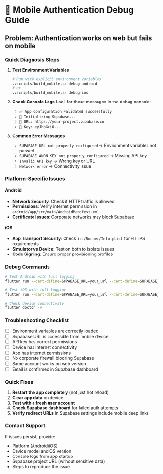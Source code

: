 # 📱 Mobile Authentication Debug Guide

## Problem: Authentication works on web but fails on mobile

### Quick Diagnosis Steps

1. **Test Environment Variables**
   ```bash
   # Run with explicit environment variables
   ./scripts/build_mobile.sh debug-android
   # or
   ./scripts/build_mobile.sh debug-ios
   ```

2. **Check Console Logs**
   Look for these messages in the debug console:
   - `✅ App configuration validated successfully`
   - `🔧 Initializing Supabase...`
   - `📍 URL: https://your-project.supabase.co`
   - `🔑 Key: eyJhbGciO...`

3. **Common Error Messages**
   - `SUPABASE_URL not properly configured` → Environment variables not passed
   - `SUPABASE_ANON_KEY not properly configured` → Missing API key
   - `Invalid API key` → Wrong key or URL
   - `Network error` → Connectivity issue

### Platform-Specific Issues

#### Android
- **Network Security**: Check if HTTP traffic is allowed
- **Permissions**: Verify internet permission in `android/app/src/main/AndroidManifest.xml`
- **Certificate Issues**: Corporate networks may block Supabase

#### iOS
- **App Transport Security**: Check `ios/Runner/Info.plist` for HTTPS requirements
- **Simulator vs Device**: Test on both to isolate issues
- **Code Signing**: Ensure proper provisioning profiles

### Debug Commands

```bash
# Test Android with full logging
flutter run --dart-define=SUPABASE_URL=your_url --dart-define=SUPABASE_ANON_KEY=your_key --verbose

# Test iOS with full logging  
flutter run --dart-define=SUPABASE_URL=your_url --dart-define=SUPABASE_ANON_KEY=your_key --verbose

# Check device connectivity
flutter doctor -v
```

### Troubleshooting Checklist

- [ ] Environment variables are correctly loaded
- [ ] Supabase URL is accessible from mobile device
- [ ] API key has correct permissions
- [ ] Device has internet connectivity
- [ ] App has internet permissions
- [ ] No corporate firewall blocking Supabase
- [ ] Same account works on web version
- [ ] Email is confirmed in Supabase dashboard

### Quick Fixes

1. **Restart the app completely** (not just hot reload)
2. **Clear app data** on device
3. **Test with a fresh user account**
4. **Check Supabase dashboard** for failed auth attempts
5. **Verify redirect URLs** in Supabase settings include mobile deep links

### Contact Support

If issues persist, provide:
- Platform (Android/iOS)
- Device model and OS version
- Console logs from app startup
- Supabase project URL (without sensitive data)
- Steps to reproduce the issue
